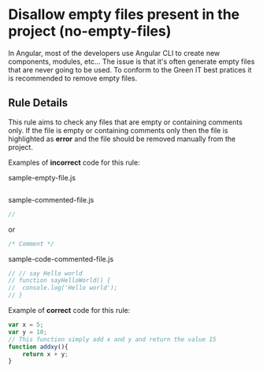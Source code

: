 # Disallow empty files present in the project (no-empty-files)

In Angular, most of the developers use Angular CLI to create new components, modules, etc... The issue is that it's often generate empty files that are never going to be used.
To conform to the Green IT best pratices it is recommended to remove empty files.

## Rule Details

This rule aims to check any files that are empty or containing comments only. If the file is empty or containing comments only then the file is highlighted as **error** and the file should be removed manually from the project.

Examples of **incorrect** code for this rule:

sample-empty-file.js
```js
```

sample-commented-file.js
```js
//
```
or
```js
/* Comment */
```

sample-code-commented-file.js
```js
// // say Hello world
// function sayHelloWorld() {
// 	console.log('Hello world');
// }
```

Example of **correct** code for this rule:

```js
var x = 5;
var y = 10;
// This function simply add x and y and return the value 15
function addxy(){
    return x + y;
}
```
